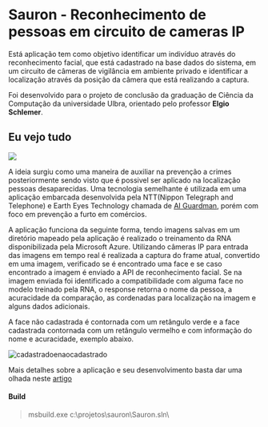 <h1>Sauron - Reconhecimento de pessoas em circuito de cameras IP</h1>

Está aplicação tem como objetivo identificar um indivíduo através do reconhecimento facial, que está cadastrado na base dados do sistema, em um circuito de câmeras de vigilância em ambiente privado e identificar a localização através da posição da câmera que está realizando a captura.

Foi desenvolvido para o projeto de conclusão da graduação de Ciência da Computação da universidade Ulbra, orientado pelo professor <b>Elgio Schlemer</b>.

<h2>Eu vejo tudo</h2>
<img src="https://user-images.githubusercontent.com/39543693/100042482-4b11ff80-2dea-11eb-8cc6-2f15dbcc3147.gif">

A ideia surgiu como uma maneira de auxiliar na prevenção a crimes posteriormente sendo visto que é possivel ser aplicado na localização pessoas desaparecidas. Uma tecnologia semelhante é utilizada em uma aplicação embarcada desenvolvida pela NTT(Nippon Telegraph and Telephone) e Earth Eyes Technology chamada de <a href="https://www.itmedia.co.jp/news/articles/1805/28/news085.html">AI Guardman</a>, porém com foco em prevenção a furto em comércios.

A aplicação funciona da seguinte forma, tendo imagens salvas em um diretório mapeado pela aplicação é realizado o treinamento da RNA disponibilizada pela Microsoft Azure. Utilizando câmeras IP para entrada das imagens em tempo real é realizada a captura do frame atual, convertido em uma imagem, verificado se é encontrado uma face e se caso encontrado a imagem é enviado a API de reconhecimento facial. Se na imagem enviada foi identificado a compatibilidade com alguma face no modelo treinado pela RNA, o response retorna o nome da pessoa, a acuracidade da comparação, as cordenadas para localização na imagem e alguns dados adicionais.

A face não cadastrada é contornada com um retângulo verde e a face cadastrada contornada com um retângulo vermelho e com informação do nome e acuracidade, exemplo abaixo.

![cadastradoenaocadastrado](https://user-images.githubusercontent.com/39543693/100171845-d1d7e280-2ea5-11eb-9cbe-051210d2f23d.png)


Mais detalhes sobre a aplicação e seu desenvolvimento basta dar uma olhada neste <a href="https://drive.google.com/file/d/1GPkyD_DP6m_AEGmEduzA79qdhBLJjYdr/view?usp=sharing">artigo</a>

<h4>Build</h4>
<blockquote>msbuild.exe c:\projetos\sauron\Sauron.sln\</blockquote>
